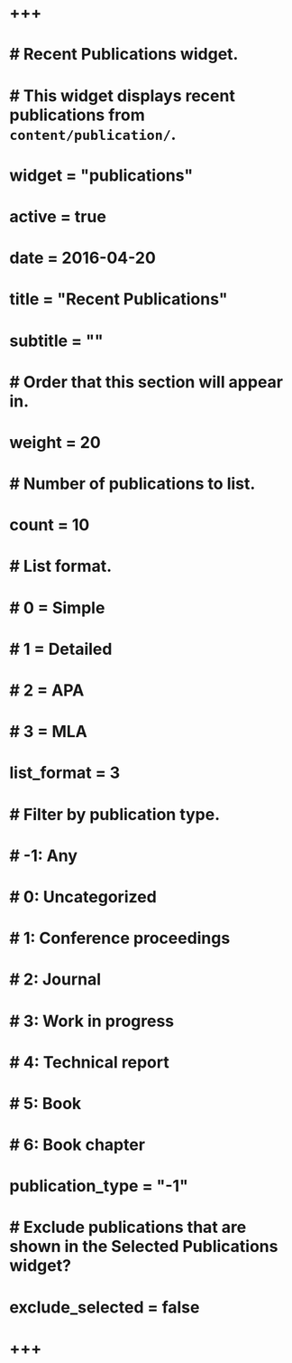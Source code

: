 # +++
# # Recent Publications widget.
# # This widget displays recent publications from `content/publication/`.
# widget = "publications"
# active = true
# date = 2016-04-20
# 
# title = "Recent Publications"
# subtitle = ""
# 
# # Order that this section will appear in.
# weight = 20
# 
# # Number of publications to list.
# count = 10
# 
# # List format.
# #   0 = Simple
# #   1 = Detailed
# #   2 = APA
# #   3 = MLA
# list_format = 3
# 
# # Filter by publication type.
# # -1: Any
# #  0: Uncategorized
# #  1: Conference proceedings
# #  2: Journal
# #  3: Work in progress
# #  4: Technical report
# #  5: Book
# #  6: Book chapter
# publication_type = "-1"
# 
# # Exclude publications that are shown in the Selected Publications widget?
# exclude_selected = false
# +++
# 
